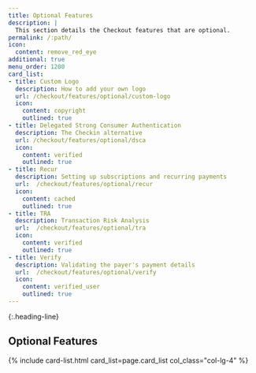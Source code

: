 ```yaml
---
title: Optional Features
description: |
  This section details the Checkout features that are optional.
permalink: /:path/
icon:
  content: remove_red_eye
additional: true
menu_order: 1200
card_list:
- title: Custom Logo
  description: How to add your own logo
  url: /checkout/features/optional/custom-logo
  icon:
    content: copyright
    outlined: true
- title: Delegated Strong Consumer Authentication
  description: The Checkin alternative
  url: /checkout/features/optional/dsca
  icon:
    content: verified
    outlined: true
- title: Recur
  description: Setting up subscriptions and recurring payments
  url:  /checkout/features/optional/recur
  icon:
    content: cached
    outlined: true
- title: TRA
  description: Transaction Risk Analysis
  url:  /checkout/features/optional/tra
  icon:
    content: verified
    outlined: true
- title: Verify
  description: Validating the payer's payment details
  url:  /checkout/features/optional/verify
  icon:
    content: verified_user
    outlined: true
---
```


{:.heading-line}

## Optional Features

{% include card-list.html card_list=page.card_list
    col_class="col-lg-4" %}
